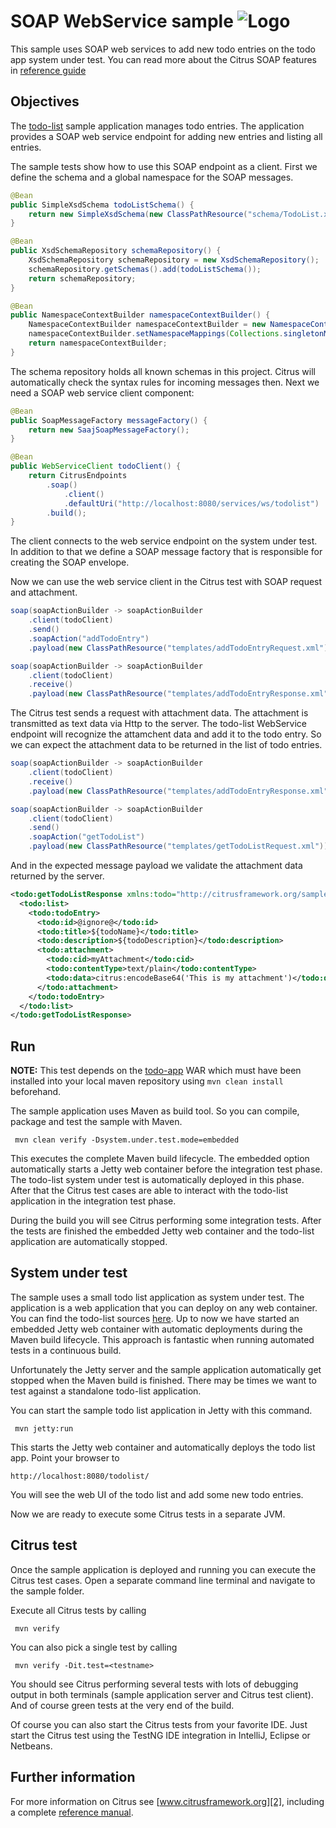 SOAP WebService sample ![Logo][1]
==============

This sample uses SOAP web services to add new todo entries on the todo app system under test. You can read more about the 
Citrus SOAP features in [reference guide][4]

Objectives
---------

The [todo-list](../todo-app/README.md) sample application manages todo entries. The application provides a SOAP web service
endpoint for adding new entries and listing all entries.

The sample tests show how to use this SOAP endpoint as a client. First we define the schema and a global namespace for the SOAP
messages.

```java
@Bean
public SimpleXsdSchema todoListSchema() {
    return new SimpleXsdSchema(new ClassPathResource("schema/TodoList.xsd"));
}

@Bean
public XsdSchemaRepository schemaRepository() {
    XsdSchemaRepository schemaRepository = new XsdSchemaRepository();
    schemaRepository.getSchemas().add(todoListSchema());
    return schemaRepository;
}

@Bean
public NamespaceContextBuilder namespaceContextBuilder() {
    NamespaceContextBuilder namespaceContextBuilder = new NamespaceContextBuilder();
    namespaceContextBuilder.setNamespaceMappings(Collections.singletonMap("todo", "http://citrusframework.org/samples/todolist"));
    return namespaceContextBuilder;
}
```
   
The schema repository holds all known schemas in this project. Citrus will automatically check the syntax rules for incoming messages
then. Next we need a SOAP web service client component:

```java
@Bean
public SoapMessageFactory messageFactory() {
    return new SaajSoapMessageFactory();
}

@Bean
public WebServiceClient todoClient() {
    return CitrusEndpoints
        .soap()
            .client()
            .defaultUri("http://localhost:8080/services/ws/todolist")
        .build();
}
```
    
The client connects to the web service endpoint on the system under test. In addition to that we define a SOAP message factory that is
responsible for creating the SOAP envelope. 

Now we can use the web service client in the Citrus test with SOAP request and attachment.
    
```java
soap(soapActionBuilder -> soapActionBuilder
    .client(todoClient)
    .send()
    .soapAction("addTodoEntry")
    .payload(new ClassPathResource("templates/addTodoEntryRequest.xml")));

soap(soapActionBuilder -> soapActionBuilder
    .client(todoClient)
    .receive()
    .payload(new ClassPathResource("templates/addTodoEntryResponse.xml")));
```
        
The Citrus test sends a request with attachment data. The attachment is transmitted as text data via Http to the server. 
The todo-list WebService endpoint will recognize the attamchent data and add it to the todo entry. So we can expect the attachment data to be returned in
the list of todo entries.
        
```java
soap(soapActionBuilder -> soapActionBuilder
    .client(todoClient)
    .receive()
    .payload(new ClassPathResource("templates/addTodoEntryResponse.xml")));

soap(soapActionBuilder -> soapActionBuilder
    .client(todoClient)
    .send()
    .soapAction("getTodoList")
    .payload(new ClassPathResource("templates/getTodoListRequest.xml")));
```
            
And in the expected message payload we validate the attachment data returned by the server.
            
```xml
<todo:getTodoListResponse xmlns:todo="http://citrusframework.org/samples/todolist">
  <todo:list>
    <todo:todoEntry>
      <todo:id>@ignore@</todo:id>
      <todo:title>${todoName}</todo:title>
      <todo:description>${todoDescription}</todo:description>
      <todo:attachment>
        <todo:cid>myAttachment</todo:cid>
        <todo:contentType>text/plain</todo:contentType>
        <todo:data>citrus:encodeBase64('This is my attachment')</todo:data>
      </todo:attachment>
    </todo:todoEntry>
  </todo:list>
</todo:getTodoListResponse>
```
        
Run
---------

**NOTE:** This test depends on the [todo-app](../todo-app/) WAR which must have been installed into your local maven repository using `mvn clean install` beforehand.

The sample application uses Maven as build tool. So you can compile, package and test the
sample with Maven.
 
     mvn clean verify -Dsystem.under.test.mode=embedded
    
This executes the complete Maven build lifecycle. The embedded option automatically starts a Jetty web
container before the integration test phase. The todo-list system under test is automatically deployed in this phase.
After that the Citrus test cases are able to interact with the todo-list application in the integration test phase.

During the build you will see Citrus performing some integration tests.
After the tests are finished the embedded Jetty web container and the todo-list application are automatically stopped.

System under test
---------

The sample uses a small todo list application as system under test. The application is a web application
that you can deploy on any web container. You can find the todo-list sources [here](../todo-app). Up to now we have started an 
embedded Jetty web container with automatic deployments during the Maven build lifecycle. This approach is fantastic 
when running automated tests in a continuous build.
  
Unfortunately the Jetty server and the sample application automatically get stopped when the Maven build is finished. 
There may be times we want to test against a standalone todo-list application.  

You can start the sample todo list application in Jetty with this command.

     mvn jetty:run

This starts the Jetty web container and automatically deploys the todo list app. Point your browser to
 
    http://localhost:8080/todolist/

You will see the web UI of the todo list and add some new todo entries.

Now we are ready to execute some Citrus tests in a separate JVM.

Citrus test
---------

Once the sample application is deployed and running you can execute the Citrus test cases.
Open a separate command line terminal and navigate to the sample folder.

Execute all Citrus tests by calling

     mvn verify

You can also pick a single test by calling

     mvn verify -Dit.test=<testname>

You should see Citrus performing several tests with lots of debugging output in both terminals (sample application server
and Citrus test client). And of course green tests at the very end of the build.

Of course you can also start the Citrus tests from your favorite IDE.
Just start the Citrus test using the TestNG IDE integration in IntelliJ, Eclipse or Netbeans.

Further information
---------

For more information on Citrus see [www.citrusframework.org][2], including
a complete [reference manual][3].

 [1]: https://citrusframework.org/img/brand-logo.png "Citrus"
 [2]: https://citrusframework.org
 [3]: https://citrusframework.org/reference/html/
 [4]: https://citrusframework.org/reference/html#soap
